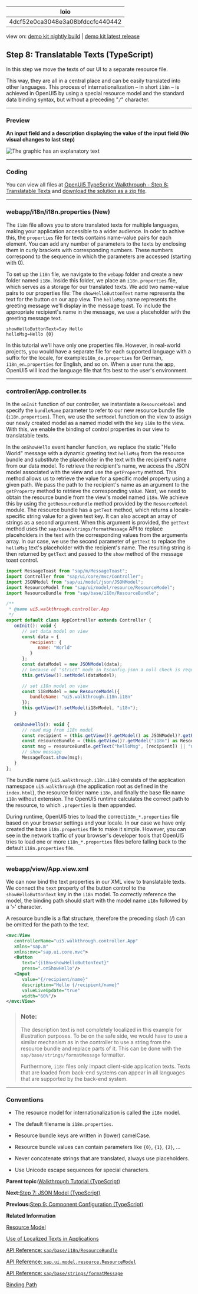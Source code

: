 <!-- loio4dcf52e0ca3048e3a08bfdccfc440442 -->

| loio |
| -----|
| 4dcf52e0ca3048e3a08bfdccfc440442 |

<div id="loio">

view on: [demo kit nightly build](https://sdk.openui5.org/nightly/#/topic/4dcf52e0ca3048e3a08bfdccfc440442) | [demo kit latest release](https://sdk.openui5.org/topic/4dcf52e0ca3048e3a08bfdccfc440442)</div>

## Step 8: Translatable Texts \(TypeScript\)

In this step we move the texts of our UI to a separate resource file.

This way, they are all in a central place and can be easily translated into other languages. This process of internationalization – in short `i18n` – is achieved in OpenUI5 by using a special resource model and the standard data binding syntax, but without a preceding "`/`" character.

***

### Preview

  
  
**An input field and a description displaying the value of the input field \(No visual changes to last step\)**

![The graphic has an explanatory text](images/loio0eb579e2f2a64c5a9894086322c7faa0_LowRes.png "An input field and a description displaying the value of the input field (No
					visual changes to last step)")

***

<a name="loio4dcf52e0ca3048e3a08bfdccfc440442__section_b1m_wwc_syb"/>

### Coding

You can view all files at [OpenUI5 TypeScript Walkthrough - Step 8: Translatable Texts](https://github.com/sap-samples/ui5-typescript-walkthrough/tree/main/steps/08) and [download the solution as a zip file](https://sap-samples.github.io/ui5-typescript-walkthrough/ui5-typescript-walkthrough-step-08.zip).

***

<a name="loio4dcf52e0ca3048e3a08bfdccfc440442__section_c1m_wwc_syb"/>

### webapp/i18n/i18n.properties \(New\)

The `i18n` file allows you to store translated texts for multiple languages, making your application accessible to a wider audience. In oder to achive this, the `properties` file for texts contains name-value pairs for each element. You can add any number of parameters to the texts by enclosing them in curly brackets with corresponding numbers. These numbers correspond to the sequence in which the parameters are accessed \(starting with 0\).

To set up the `i18n` file, we navigate to the `webapp` folder and create a new folder named `i18n`. Inside this folder, we place an `i18n.properties` file, which serves as a storage for our translated texts. We add two name-value pairs to our properties file: The `showHelloButtonText` name represents the text for the button on our app view. The `helloMsg` name represents the greeting message we'll display in the message toast. To include the appropriate recipient's name in the message, we use a placeholder with the greeting message text.

```
showHelloButtonText=Say Hello
helloMsg=Hello {0}
```

In this tutorial we'll have only one properties file. However, in real-world projects, you would have a separate file for each supported language with a suffix for the locale, for example`i18n_de.properties` for German, `i18n_en.properties` for English, and so on. When a user runs the app, OpenUI5 will load the language file that fits best to the user's environment.

***

### controller/App.controller.ts

In the `onInit` function of our controller, we instantiate a `ResourceModel` and specify the `bundleName` parameter to refer to our new resource bundle file \(`i18n.properties`\). Then, we use the `setModel` function on the view to assign our newly created model as a named model with the key `i18n` to the view. With this, we enable the binding of control properties in our view to translatable texts.

In the `onShowHello` event handler function, we replace the static "Hello World" message with a dynamic greeting text `helloMsg` from the resource bundle and substitute the placeholder in the text with the recipient's name from our data model. To retrieve the recipient's name, we access the JSON model associated with the view and use the `getProperty` method. This method allows us to retrieve the value for a specific model property using a given path. We pass the path to the recipient's name as an argument to the `getProperty` method to retrieve the corresponding value. Next, we need to obtain the resource bundle from the view's model named `i18n`. We achieve this by using the `getResourceBundle` method provided by the `ResourceModel` module. The resource bundle has a `getText` method, which returns a locale-specific string value for a given text key. It can also accept an array of strings as a second argument. When this argument is provided, the `getText` method uses the `sap/base/strings/formatMessage` API to replace placeholders in the text with the corresponding values from the arguments array. In our case, we use the second parameter of `getText` to replace the `helloMsg` text's placeholder with the recipient's name. The resulting string is then returned by `getText` and passed to the `show` method of the message toast control.

```js
import MessageToast from "sap/m/MessageToast";
import Controller from "sap/ui/core/mvc/Controller";
import JSONModel from "sap/ui/model/json/JSONModel";
import ResourceModel from "sap/ui/model/resource/ResourceModel";
import ResourceBundle from "sap/base/i18n/ResourceBundle";

/**
 * @name ui5.walkthrough.controller.App
 */
export default class AppController extends Controller {
   onInit(): void {
      // set data model on view
      const data = {
         recipient: {
            name: "World"
         }
      };
      const dataModel = new JSONModel(data);
      // because of "strict" mode in tsconfig.json a null check is required for this.getView()
      this.getView()?.setModel(dataModel);

      // set i18n model on view
      const i18nModel = new ResourceModel({
         bundleName: "ui5.walkthrough.i18n.i18n"
      });
      this.getView()?.setModel(i18nModel, "i18n");
   }
   
   onShowHello(): void {
      // read msg from i18n model
      const recipient = (this.getView()?.getModel() as JSONModel)?.getProperty("/recipient/name");
      const resourceBundle = (this.getView()?.getModel("i18n") as ResourceModel)?.getResourceBundle() as ResourceBundle;
      const msg = resourceBundle.getText("helloMsg", [recipient]) || "no text defined";
      // show message
      MessageToast.show(msg);
   }
};
```

The bundle name \(`ui5.walkthrough.i18n.i18n`\) consists of the application namespace `ui5.walkthrough` \(the application root as defined in the `index.html`\), the resource folder name `i18n`, and finally the base file name `i18n` without extension. The OpenUI5 runtime calculates the correct path to the resource, to which `.properties` is then appended.

During runtime, OpenUI5 tries to load the correct`i18n_*.properties` file based on your browser settings and your locale. In our case we have only created the base `i18n.properties` file to make it simple. However, you can see in the network traffic of your browser's developer tools that OpenUI5 tries to load one or more `i18n_*.properties` files before falling back to the default `i18n.properties` file.

***

### webapp/view/App.view.xml

We can now bind the text properties in our XML view to translatable texts. We connect the `text` property of the button control to the `showHelloButtonText` key in the `i18n` model. To correctly reference the model, the binding path should start with the model name `i18n` followed by a '`>`' character.

A resource bundle is a flat structure, therefore the preceding slash \(/\) can be omitted for the path to the text.

```xml
<mvc:View
   controllerName="ui5.walkthrough.controller.App"
   xmlns="sap.m"
   xmlns:mvc="sap.ui.core.mvc">
   <Button
      text="{i18n>showHelloButtonText}"
      press=".onShowHello"/>
   <Input
      value="{/recipient/name}"
      description="Hello {/recipient/name}"
      valueLiveUpdate="true"
      width="60%"/>
</mvc:View>
```

> ### Note:  
> The description text is not completely localized in this example for illustration purposes. To be on the safe side, we would have to use a similar mechanism as in the controller to use a string from the resource bundle and replace parts of it. This can be done with the `sap/base/strings/formatMessage` formatter.
> 
> Furthermore, `i18n` files only impact client-side application texts. Texts that are loaded from back-end systems can appear in all languages that are supported by the back-end system.

***

### Conventions

-   The resource model for internationalization is called the `i18n` model.

-   The default filename is `i18n.properties`.

-   Resource bundle keys are written in \(lower\) camelCase.

-   Resource bundle values can contain parameters like `{0}`, `{1}`, `{2}`, …

-   Never concatenate strings that are translated, always use placeholders.

-   Use Unicode escape sequences for special characters.


**Parent topic:**[Walkthrough Tutorial \(TypeScript\)](Walkthrough_Tutorial_TypeScript_dad1905.md "In this tutorial we'll introduce you to all major development paradigms of OpenUI5. We'll demonstrate the use of TypeScript with OpenUI5 and highlight the specific characteristics of this approach.")

**Next:**[Step 7: JSON Model \(TypeScript\)](Step_7_JSON_Model_TypeScript_cfbbeab.md "Now that we have set up the view and controller, it's about time to think about the M in MVC.")

**Previous:**[Step 9: Component Configuration \(TypeScript\)](Step_9_Component_Configuration_TypeScript_f9d0e2f.md "After we have introduced all three parts of the Model-View-Controller (MVC) concept, we now come to another important structural aspect of OpenUI5.")

**Related Information**  


[Resource Model](Resource_Model_91f122a.md#loio91f122a36f4d1014b6dd926db0e91070 "The resource model is used as a wrapper for resource bundles. In data binding you use the resource model instance, for example, to bind texts of a control to language-dependent resource bundle properties.")

[Use of Localized Texts in Applications](Use_of_Localized_Texts_in_Applications_91f3859.md "OpenUI5 provides two options to use localized texts in applications: The sap/base/i18n/ResourceBundle module and data binding.")

[API Reference: `sap/base/i18n/ResourceBundle`](https://sdk.openui5.org/api/module:sap/base/i18n/ResourceBundle)

[API Reference: `sap.ui.model.resource.ResourceModel`](https://sdk.openui5.org/api/sap.ui.model.resource.ResourceModel)

[API Reference: `sap/base/strings/formatMessage`](https://sdk.openui5.org/api/module:sap/base/strings/formatMessage)

[Binding Path](Binding_Path_2888af4.md "Binding paths address the different properties and lists in a model and define how a node in the hierarchical data tree can be found.")

